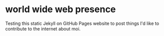 # world wide web presence
Testing this static Jekyll on GitHub Pages website to post things I'd like to contribute to the internet about moi.
